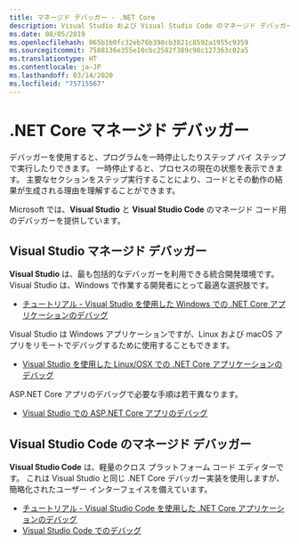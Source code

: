 ```yaml
---
title: マネージド デバッガー - .NET Core
description: Visual Studio および Visual Studio Code のマネージド デバッガーの概要。
ms.date: 08/05/2019
ms.openlocfilehash: 065b1b0fc32eb76b398cb3821c8592a1955c9359
ms.sourcegitcommit: 7588136e355e10cbc2582f389c90c127363c02a5
ms.translationtype: HT
ms.contentlocale: ja-JP
ms.lasthandoff: 03/14/2020
ms.locfileid: "75715567"
---
```

# <a name="net-core-managed-debuggers"></a>.NET Core マネージド デバッガー

デバッガーを使用すると、プログラムを一時停止したりステップ バイ ステップで実行したりできます。 一時停止すると、プロセスの現在の状態を表示できます。 主要なセクションをステップ実行することにより、コードとその動作の結果が生成される理由を理解することができます。

Microsoft では、**Visual Studio** と **Visual Studio Code** のマネージド コード用のデバッガーを提供しています。

## <a name="visual-studio-managed-debugger"></a>Visual Studio マネージド デバッガー

**Visual Studio** は、最も包括的なデバッガーを利用できる統合開発環境です。 Visual Studio は、Windows で作業する開発者にとって最適な選択肢です。

- [チュートリアル - Visual Studio を使用した Windows での .NET Core アプリケーションのデバッグ](../tutorials/debugging-with-visual-studio.md)

Visual Studio は Windows アプリケーションですが、Linux および macOS アプリをリモートでデバッグするために使用することもできます。

- [Visual Studio を使用した Linux/OSX での .NET Core アプリケーションのデバッグ](https://github.com/Microsoft/MIEngine/wiki/Offroad-Debugging-of-.NET-Core-on-Linux---OSX-from-Visual-Studio)

 ASP.NET Core アプリのデバッグで必要な手順は若干異なります。

- [Visual Studio での ASP.NET Core アプリのデバッグ](/visualstudio/debugger/how-to-enable-debugging-for-aspnet-applications#debug-aspnet-core-apps)

## <a name="visual-studio-code-managed-debugger"></a>Visual Studio Code のマネージド デバッガー

**Visual Studio Code** は、軽量のクロス プラットフォーム コード エディターです。 これは Visual Studio と同じ .NET Core デバッガー実装を使用しますが、簡略化されたユーザー インターフェイスを備えています。

- [チュートリアル - Visual Studio Code を使用した .NET Core アプリケーションのデバッグ](../tutorials/with-visual-studio-code.md#debug)
- [Visual Studio Code でのデバッグ](https://code.visualstudio.com/docs/editor/debugging)
